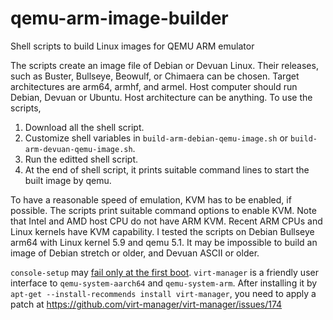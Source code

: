 # qemu-arm-image-builder
Shell scripts to build Linux images for QEMU ARM emulator

The scripts create an image file of Debian or Devuan Linux. Their releases, such as Buster, Bullseye, Beowulf, or Chimaera can be chosen. Target architectures are arm64, armhf, and armel. Host computer should run Debian, Devuan or Ubuntu. Host architecture can be anything. To use the scripts,

1. Download all the shell script.
2. Customize shell variables in `build-arm-debian-qemu-image.sh` or `build-arm-devuan-qemu-image.sh`.
3. Run the editted shell script.
4. At the end of shell script, it prints suitable command lines to start the built image by qemu.

To have a reasonable speed of emulation, KVM has to be enabled, if possible. The scripts print suitable command options to enable KVM. Note that Intel and AMD host CPU do not have ARM KVM. Recent ARM CPUs and Linux kernels have KVM capability. I tested the scripts on Debian Bullseye arm64 with Linux kernel 5.9 and qemu 5.1. It may be impossible to build an image of Debian stretch or older, and Devuan ASCII or older.

`console-setup` may [fail only at the first boot]( https://bugs.debian.org/cgi-bin/bugreport.cgi?bug=973688). `virt-manager` is a friendly user interface to `qemu-system-aarch64` and `qemu-system-arm`. After installing it by `apt-get --install-recommends install virt-manager`, you need to apply a patch at https://github.com/virt-manager/virt-manager/issues/174
